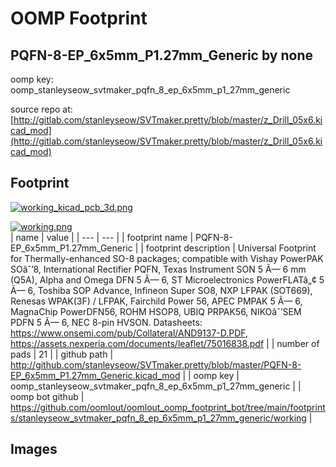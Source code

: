 # OOMP Footprint  
## PQFN-8-EP_6x5mm_P1.27mm_Generic  by none  
  
oomp key: oomp_stanleyseow_svtmaker_pqfn_8_ep_6x5mm_p1_27mm_generic  
  
source repo at: [http://gitlab.com/stanleyseow/SVTmaker.pretty/blob/master/z_Drill_05x6.kicad_mod](http://gitlab.com/stanleyseow/SVTmaker.pretty/blob/master/z_Drill_05x6.kicad_mod)  
## Footprint  
  
[![working_kicad_pcb_3d.png](working_kicad_pcb_3d_600.png)](working_kicad_pcb_3d.png)  
  
[![working.png](working_600.png)](working.png)  
| name | value | 
| --- | --- | 
| footprint name | PQFN-8-EP_6x5mm_P1.27mm_Generic | 
| footprint description | Universal Footprint for Thermally-enhanced SO-8 packages; compatible with Vishay PowerPAK SOâˆ’8, International Rectifier PQFN, Texas Instrument SON 5 Ã— 6 mm (Q5A), Alpha and Omega DFN 5 Ã— 6, ST Microelectronics PowerFLATâ„¢ 5 Ã— 6, Toshiba SOP Advance, Infineon Super SO8, NXP LFPAK (SOT669), Renesas WPAK(3F) / LFPAK, Fairchild Power 56, APEC PMPAK 5 Ã— 6, MagnaChip PowerDFN56, ROHM HSOP8, UBIQ PRPAK56, NIKOâˆ’SEM PDFN 5 Ã— 6, NEC 8-pin HVSON. Datasheets: https://www.onsemi.com/pub/Collateral/AND9137-D.PDF, https://assets.nexperia.com/documents/leaflet/75016838.pdf | 
| number of pads | 21 | 
| github path | http://github.com/stanleyseow/SVTmaker.pretty/blob/master/PQFN-8-EP_6x5mm_P1.27mm_Generic.kicad_mod | 
| oomp key | oomp_stanleyseow_svtmaker_pqfn_8_ep_6x5mm_p1_27mm_generic | 
| oomp bot github | https://github.com/oomlout/oomlout_oomp_footprint_bot/tree/main/footprints/stanleyseow_svtmaker_pqfn_8_ep_6x5mm_p1_27mm_generic/working | 
## Images  
